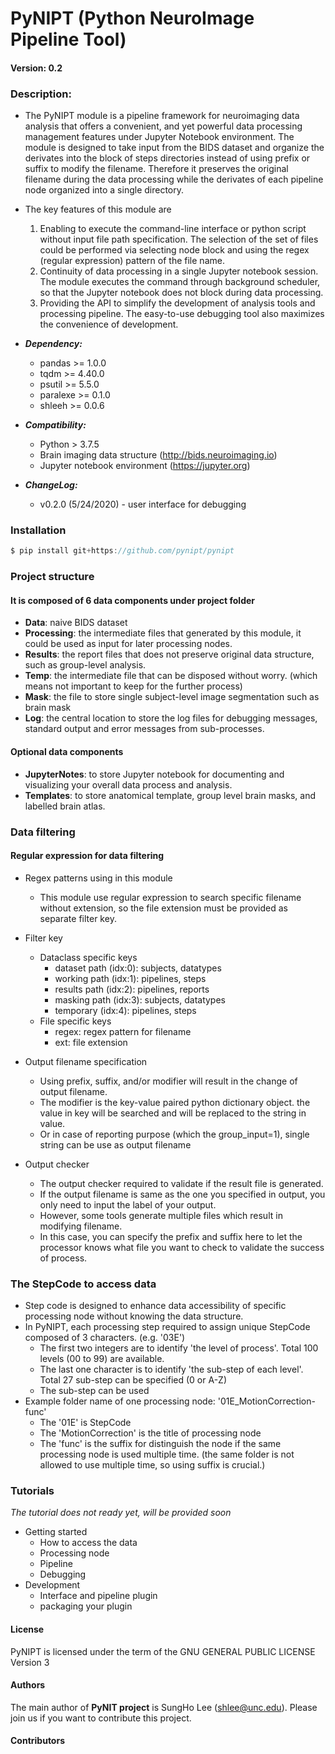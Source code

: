 # PyNIPT (Python NeuroImage Pipeline Tool)
#### Version: 0.2

### Description:
- The PyNIPT module is a pipeline framework for neuroimaging data analysis that offers a convenient, and yet powerful data processing management features under Jupyter Notebook environment. The module is designed to take input from the BIDS dataset and organize the derivates into the block of steps directories instead of using prefix or suffix to modify the filename. Therefore it preserves the original filename during the data processing while the derivates of each pipeline node organized into a single directory. 
- The key features of this module are 
    1. Enabling to execute the command-line interface or python script without input file path specification. The selection of the set of files could be performed via selecting node block and using the regex (regular expression) pattern of the file name.
    2. Continuity of data processing in a single Jupyter notebook session. The module executes the command through background scheduler, so that the Jupyter notebook does not block during data processing.
    3. Providing the API to simplify the development of analysis tools and processing pipeline. The easy-to-use debugging tool also maximizes the convenience of development. 
    
- ***Dependency:***
    - pandas >= 1.0.0 
    - tqdm >= 4.40.0
    - psutil >= 5.5.0
    - paralexe >= 0.1.0
    - shleeh >= 0.0.6

- ***Compatibility:*** 
    - Python > 3.7.5
    - Brain imaging data structure (http://bids.neuroimaging.io)
    - Jupyter notebook environment (https://jupyter.org)

- ***ChangeLog:***
    - v0.2.0 (5/24/2020)    - user interface for debugging
    
### Installation
```js
$ pip install git+https://github.com/pynipt/pynipt
```

### Project structure
#### It is composed of 6 data components under project folder
- **Data**: naive BIDS dataset
- **Processing**: the intermediate files that generated by this module, it could be used as input for later processing nodes.
- **Results**: the report files that does not preserve original data structure, such as group-level analysis.
- **Temp**: the intermediate file that can be disposed without worry. (which means not important to keep for the further process)
- **Mask**: the file to store single subject-level image segmentation such as brain mask    
- **Log**: the central location to store the log files for debugging messages, standard output and error messages from sub-processes.

#### Optional data components
- **JupyterNotes**: to store Jupyter notebook for documenting and visualizing your overall data process and analysis.
- **Templates**: to store anatomical template, group level brain masks, and labelled brain atlas.

### Data filtering
#### Regular expression for data filtering
- Regex patterns using in this module
    - This module use regular expression to search specific filename without extension, 
    so the file extension must be provided as separate filter key.
- Filter key
    - Dataclass specific keys
        - dataset path (idx:0): subjects, datatypes
        - working path (idx:1): pipelines, steps
        - results path (idx:2): pipelines, reports
        - masking path (idx:3): subjects, datatypes
        - temporary    (idx:4): pipelines, steps
    - File specific keys
        - regex: regex pattern for filename
        - ext: file extension
        
- Output filename specification
    - Using prefix, suffix, and/or modifier will result in the change of output filename. 
    - The modifier is the key-value paired python dictionary object. the value in key will be searched and will be replaced to the string in value.
    - Or in case of reporting purpose (which the group_input=1), single string can be use as output filename

- Output checker
    - The output checker required to validate if the result file is generated.
    - If the output filename is same as the one you specified in output, you only need to input the label of your output.
    - However, some tools generate multiple files which result in modifying filename.
    - In this case, you can specify the prefix and suffix here to let the processor knows what file you want to check to validate the success of process.

### The StepCode to access data
- Step code is designed to enhance data accessibility of specific processing node without knowing the data structure.
- In PyNIPT, each processing step required to assign unique StepCode composed of 3 characters. (e.g. '03E')
    - The first two integers are to identify 'the level of process'. Total 100 levels (00 to 99) are available.
    - The last one character is to identify 'the sub-step of each level'. Total 27 sub-step can be specified (0 or A-Z)
    - The sub-step can be used 
- Example folder name of one processing node: '01E_MotionCorrection-func'
    - The '01E' is StepCode
    - The 'MotionCorrection' is the title of processing node
    - The 'func' is the suffix for distinguish the node if the same processing node is used multiple time. (the same folder is not allowed to use multiple time, so using suffix is crucial.)

### Tutorials
*The tutorial does not ready yet, will be provided soon*
- Getting started
    - How to access the data
    - Processing node
    - Pipeline
    - Debugging
- Development
    - Interface and pipeline plugin
    - packaging your plugin
    
#### License

PyNIPT is licensed under the term of the GNU GENERAL PUBLIC LICENSE Version 3

#### Authors

The main author of **PyNIT project** is SungHo Lee (shlee@unc.edu). Please join us if you want to contribute this project.

#### Contributors
